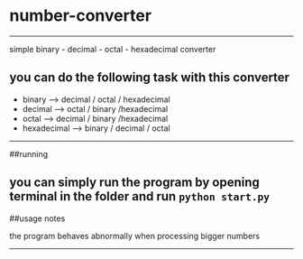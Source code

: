 # number-converter
---
simple binary - decimal - octal - hexadecimal converter

you  can do the following task with this converter
---
* binary -->  decimal / octal / hexadecimal
* decimal --> octal   / binary /hexadecimal
* octal -->   decimal / binary /hexadecimal
* hexadecimal --> binary / decimal / octal
---
##running


you can simply run the program by opening terminal in the folder and run `python start.py`
---

##usage notes

the program behaves abnormally when processing bigger numbers 

---
